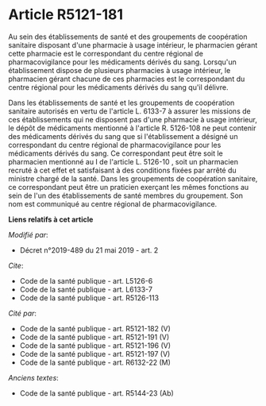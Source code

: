 # Article R5121-181

Au sein des établissements de santé et des groupements de coopération sanitaire disposant d'une pharmacie à usage intérieur,
le pharmacien gérant cette pharmacie est le correspondant du centre régional de pharmacovigilance pour les médicaments
dérivés du sang. Lorsqu'un établissement dispose de plusieurs pharmacies à usage intérieur, le pharmacien gérant chacune de
ces pharmacies est le correspondant du centre régional pour les médicaments dérivés du sang qu'il délivre.

Dans les établissements de santé et les groupements de coopération sanitaire autorisés en vertu de l'article L. 6133-7 à
assurer les missions de ces établissements qui ne disposent pas d'une pharmacie à usage intérieur, le dépôt de médicaments
mentionné à l'article R. 5126-108 ne peut contenir des médicaments dérivés du sang que si l'établissement a désigné un
correspondant du centre régional de pharmacovigilance pour les médicaments dérivés du sang. Ce correspondant peut être soit
le pharmacien mentionné au I de l'article L. 5126-10 , soit un pharmacien recruté à cet effet et satisfaisant à des
conditions fixées par arrêté du ministre chargé de la santé. Dans les groupements de coopération sanitaire, ce correspondant
peut être un praticien exerçant les mêmes fonctions au sein de l'un des établissements de santé membres du groupement. Son
nom est communiqué au centre régional de pharmacovigilance.

**Liens relatifs à cet article**

_Modifié par_:

  - Décret n°2019-489 du 21 mai 2019 - art. 2

_Cite_:

  - Code de la santé publique - art. L5126-6
  - Code de la santé publique - art. L6133-7
  - Code de la santé publique - art. R5126-113

_Cité par_:

  - Code de la santé publique - art. R5121-182 (V)
  - Code de la santé publique - art. R5121-191 (V)
  - Code de la santé publique - art. R5121-196 (V)
  - Code de la santé publique - art. R5121-197 (V)
  - Code de la santé publique - art. R6132-22 (M)

_Anciens textes_:

  - Code de la santé publique - art. R5144-23 (Ab)
